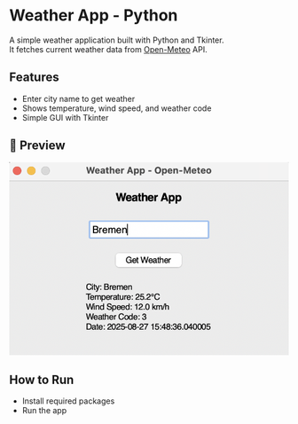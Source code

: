 # Weather App - Python

A simple weather application built with Python and Tkinter.  
It fetches current weather data from [Open-Meteo](https://open-meteo.com/) API.

## Features
- Enter city name to get weather
- Shows temperature, wind speed, and weather code
- Simple GUI with Tkinter

## 📸 Preview
<div align="center">
  <img width="510" alt="Sample screenshot" src="https://github.com/aakshatha02/weather-app-python/blob/main/Screenshot%202025-08-27%20at%2015.49.26.png">
</div>

## How to Run

- Install required packages
- Run the app
